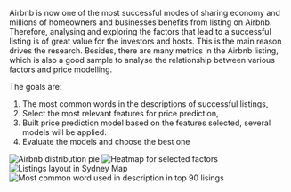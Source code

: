 Airbnb is now one of the most successful modes of sharing economy and millions of homeowners and businesses benefits from listing on Airbnb. Therefore, analysing and exploring the factors that lead to a successful listing is of great value for the investors and hosts. This is the main reason drives the research. Besides, there are many metrics in the Airbnb listing, which is also a good sample to analyse the relationship between various factors and price modelling.

The goals are:
1.	The most common words in the descriptions of successful listings,
2.	Select the most relevant features for price prediction, 
3.	Built price prediction model based on the features selected, several models will be applied. 
4.	Evaluate the models and choose the best one

![Airbnb distribution pie](https://user-images.githubusercontent.com/54901881/69894745-1060bd00-1378-11ea-8dc3-98d4485f5809.png)
![Heatmap for selected factors](https://user-images.githubusercontent.com/54901881/69894931-16a46880-137b-11ea-8daf-928c0c5d45f5.png)
![Listings layout in Sydney Map](https://user-images.githubusercontent.com/54901881/69894960-acd88e80-137b-11ea-9765-96a551f04c54.png)
![Most common word used in description in top 90 lisings](https://user-images.githubusercontent.com/54901881/69894961-b19d4280-137b-11ea-8c75-423ce8e4f338.png)

